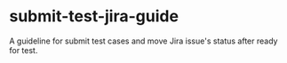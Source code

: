 # submit-test-jira-guide
A guideline for submit test cases and move Jira issue's status after ready for test.
